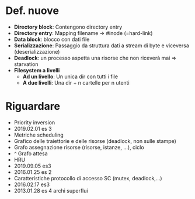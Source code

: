 # Def. nuove

* **Directory block**: Contengono directory entry
* **Directory entry**: Mapping filename -> #inode (=hard-link)
* **Data block**: blocco con dati file
* **Serializzazione**: Passaggio da struttura dati a stream di byte e viceversa (deserializzazione)
* **Deadlock**: un processo aspetta una risorse che non riceverà mai => starvation
* **Filesystem a livelli**
    * **Ad un livello**: Un unica dir con tutti i file
    * **A due livelli**: Una dir + n cartelle per n utenti

# Riguardare
* Priority inversion
* 2019.02.01 es 3
* Metriche scheduling
* Grafico delle traiettorie e delle risorse (deadlock, non sulle stampe)
* Grafo assegnazione risorse (risorse, istanze, ...), ciclo
* ^ Grafo attesa
* HRU
* 2019.09.05 es3
* 2016.01.25 es 2
* Caratteristiche protocollo di accesso SC (mutex, deadlock,...)
* 2016.02.17 es3
* 2013.01.28 es 4 archi superflui